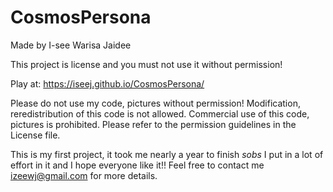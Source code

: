 # CosmosPersona

Made by I-see Warisa Jaidee

This project is license and you must not use it without permission!


Play at: https://iseej.github.io/CosmosPersona/

Please do not use my code, pictures without permission! 
Modification, reredistribution of this code is not allowed. 
Commercial use of this code, pictures is prohibited. Please refer to the permission guidelines in the License file.

This is my first project, it took me nearly a year to finish *sobs* I put in a lot of effort in it and I hope everyone like it!!
Feel free to contact me izeewj@gmail.com for more details.
